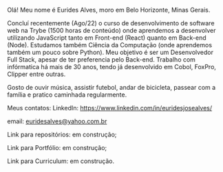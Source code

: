 Olá! 
Meu nome é Eurides Alves, moro em Belo Horizonte, Minas Gerais.

Concluí recentemente (Ago/22) o curso de desenvolvimento de software web na Trybe (1500 horas de conteúdo) onde aprendemos a desenvolver utilizando JavaScript tanto em Front-end (React) quanto em Back-end (Node). Estudamos também Ciência da Computação (onde aprendemos também um pouco sobre Python).
Meu objetivo é ser um Desenvolvedor Full Stack, apesar de ter preferencia pelo Back-end.
Trabalho com infórmatica há mais de 30 anos, tendo já desenvolvido em Cobol, FoxPro, Clipper entre outras.

Gosto de ouvir música, assistir futebol, andar de bicicleta, passear com a família e pratico caminhada regularmente.

Meus contatos:
LinkedIn: https://www.linkedin.com/in/euridesjosealves/

email: euridesalves@yahoo.com.br

Link para repositórios: em construção;

Link para Portfólio: em construção;

Link para Curriculum: em construção.


